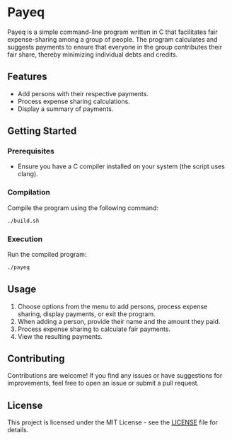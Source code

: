 # Payeq

Payeq is a simple command-line program written in C that facilitates fair expense-sharing among a group of people. The program calculates and suggests payments to ensure that everyone in the group contributes their fair share, thereby minimizing individual debts and credits.

## Features

- Add persons with their respective payments.
- Process expense sharing calculations.
- Display a summary of payments.

## Getting Started

### Prerequisites

- Ensure you have a C compiler installed on your system (the script uses clang).

### Compilation

Compile the program using the following command:

```bash
./build.sh
```

### Execution

Run the compiled program:

```bash
./payeq
```

## Usage

1. Choose options from the menu to add persons, process expense sharing, display payments, or exit the program.
2. When adding a person, provide their name and the amount they paid.
3. Process expense sharing to calculate fair payments.
4. View the resulting payments.

## Contributing

Contributions are welcome! If you find any issues or have suggestions for improvements, feel free to open an issue or submit a pull request.

## License

This project is licensed under the MIT License - see the [LICENSE](LICENSE) file for details.
